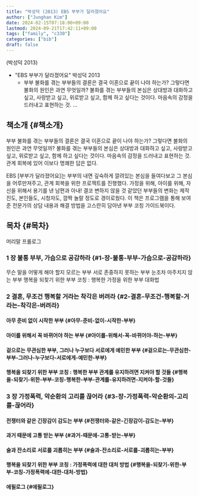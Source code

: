 ```yaml
---
title: "박성덕 (2013) EBS 부부가 달라졌어요"
author: ["Junghan Kim"]
date: 2024-02-15T07:18:00+09:00
lastmod: 2024-09-21T17:42:11+09:00
tags: ["family", "c330"]
categories: ["bib"]
draft: false
---
```


(박성덕 2013)

-   "EBS 부부가 달라졌어요" 박성덕 2013
    -   부부 불화를 겪는 부부들의 결론은 결국 이혼으로 끝이 나야 하는가? 그렇다면 불화의 원인은 과연 무엇일까? 불화를 겪는 부부들의 본심은 상대방과 대화하고 싶고, 사랑받고 싶고, 위로받고 싶고, 함께 하고 싶다는 것이다. 마음속의 감정을 드러내고 표현하는 것. ...


## 책소개 {#책소개}

부부 불화를 겪는 부부들의 결론은 결국 이혼으로 끝이 나야 하는가? 그렇다면 불화의 원인은 과연 무엇일까? 불화를 겪는 부부들의 본심은 상대방과 대화하고 싶고, 사랑받고 싶고, 위로받고 싶고, 함께 하고 싶다는 것이다. 마음속의 감정을 드러내고 표현하는 것. 관계 회복에 있어 이보다 명쾌한 답은 없다.

EBS [부부가 달라졌어요]는 부부의 내면 깊숙하게 깔려있는 본심을 들여다보고 그 본심을 어루만져주고, 관계 회복을 위한 프로젝트를 진행했다. 가정을 위해, 아이를 위해, 자신을 위해서 용기를 낸 남편과 아내! 결코 변하지 않을 것 같았던 부부들의 변화는 제작진도, 본인들도, 시청자도, 깜짝 놀랄 정도로 경이로웠다. 이 책은 프로그램을 통해 보여준 전문가의 상담 내용과 해결 방법을 고스란히 담아낸 부부 코칭 가이드북이다.


## 목차 {#목차}

머리말 프롤로그


### 1 장 불통 부부, 가슴으로 공감하라 {#1-장-불통-부부-가슴으로-공감하라}

무슨 말을 어떻게 해야 할지 모르는 부부 서로 존중하지 못하는 부부 눈조차 마주치지 않는 부부 행복을 되찾기 위한 부부 코칭 : 행복한 가정을 위한 부부 대화법


### 2 결혼, 무조건 행복할 거라는 착각은 버려라 {#2-결혼-무조건-행복할-거라는-착각은-버려라}


#### 아무 준비 없이 시작한 부부 {#아무-준비-없이-시작한-부부}


#### 아이를 위해서 꼭 바뀌어야 하는 부부 {#아이를-위해서-꼭-바뀌어야-하는-부부}


#### 겉으로는 무관심한 부부, 그러나 누구보다 서로에게 예민한 부부 {#겉으로는-무관심한-부부-그러나-누구보다-서로에게-예민한-부부}


#### 행복을 되찾기 위한 부부 코칭 : 행복한 부부 관계를 유지하려면 지켜야 할 것들 {#행복을-되찾기-위한-부부-코칭-행복한-부부-관계를-유지하려면-지켜야-할-것들}


### 3 장 가정폭력, 악순환의 고리를 끊어라 {#3-장-가정폭력-악순환의-고리를-끊어라}


#### 전쟁터와 같은 긴장감이 감도는 부부 {#전쟁터와-같은-긴장감이-감도는-부부}


#### 과거 때문에 고통 받는 부부 {#과거-때문에-고통-받는-부부}


#### 술과 잔소리로 서로를 괴롭히는 부부 {#술과-잔소리로-서로를-괴롭히는-부부}


#### 행복을 되찾기 위한 부부 코칭 : 가정폭력에 대한 대처 방법 {#행복을-되찾기-위한-부부-코칭-가정폭력에-대한-대처-방법}


#### 에필로그 {#에필로그}
